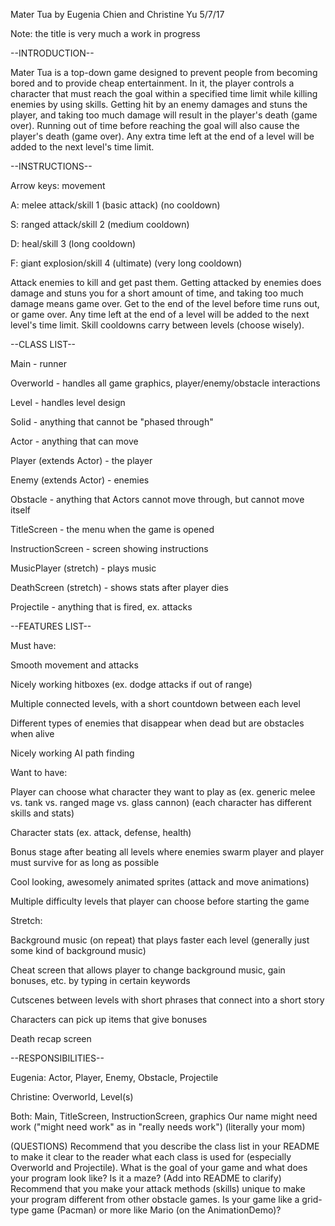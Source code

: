 Mater Tua by Eugenia Chien and Christine Yu
5/7/17

Note: the title is very much a work in progress


--INTRODUCTION--

Mater Tua is a top-down game designed to prevent people from becoming bored and to provide cheap entertainment. 
In it, the player controls a character that must reach the goal within a specified time limit while killing enemies by using skills. 
Getting hit by an enemy damages and stuns the player, and taking too much damage will result in the player's death (game over). 
Running out of time before reaching the goal will also cause the player's death (game over). 
Any extra time left at the end of a level will be added to the next level's time limit.


--INSTRUCTIONS--

Arrow keys: movement

A: melee attack/skill 1 (basic attack) (no cooldown)

S: ranged attack/skill 2 (medium cooldown)

D: heal/skill 3 (long cooldown)

F: giant explosion/skill 4 (ultimate) (very long cooldown)

Attack enemies to kill and get past them. 
Getting attacked by enemies does damage and stuns you for a short amount of time, and taking too much damage means game over. 
Get to the end of the level before time runs out, or game over. 
Any time left at the end of a level will be added to the next level's time limit. 
Skill cooldowns carry between levels (choose wisely).


--CLASS LIST--

Main - runner

Overworld - handles all game graphics, player/enemy/obstacle interactions

Level - handles level design

Solid - anything that cannot be "phased through"

Actor - anything that can move

Player (extends Actor) - the player

Enemy (extends Actor) - enemies

Obstacle - anything that Actors cannot move through, but cannot move itself

TitleScreen - the menu when the game is opened

InstructionScreen - screen showing instructions

MusicPlayer (stretch) - plays music

DeathScreen (stretch) - shows stats after player dies

Projectile - anything that is fired, ex. attacks


--FEATURES LIST--

Must have:

Smooth movement and attacks

Nicely working hitboxes (ex. dodge attacks if out of range)

Multiple connected levels, with a short countdown between each level

Different types of enemies that disappear when dead but are obstacles when alive

Nicely working AI path finding 


Want to have:

Player can choose what character they want to play as (ex. generic melee vs. tank vs. ranged mage vs. glass cannon) (each character has different skills and stats)

Character stats (ex. attack, defense, health)

Bonus stage after beating all levels where enemies swarm player and player must survive for as long as possible

Cool looking, awesomely animated sprites (attack and move animations)

Multiple difficulty levels that player can choose before starting the game

Stretch:

Background music (on repeat) that plays faster each level (generally just some kind of background music)

Cheat screen that allows player to change background music, gain bonuses, etc. by typing in certain keywords

Cutscenes between levels with short phrases that connect into a short story

Characters can pick up items that give bonuses

Death recap screen


--RESPONSIBILITIES--

Eugenia: Actor, Player, Enemy, Obstacle, Projectile

Christine: Overworld, Level(s)

Both: Main, TitleScreen, InstructionScreen, graphics
Our name might need work ("might need work" as in "really needs work") (literally your mom)

(QUESTIONS)
Recommend that you describe the class list in your README to make it clear to the reader what each class is used for (especially Overworld and Projectile).
What is the goal of your game and what does your program look like? Is it a maze? (Add into README to clarify)
Recommend that you make your attack methods (skills) unique to make your program different from other obstacle games.
Is your game like a grid-type game (Pacman) or more like Mario (on the AnimationDemo)?
